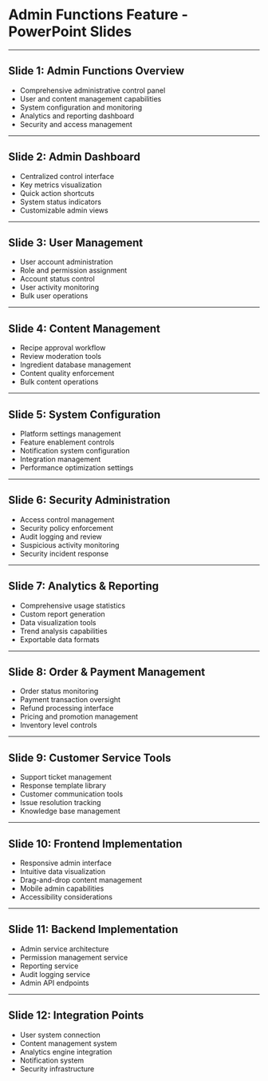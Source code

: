# Admin Functions Feature - PowerPoint Slides

---
## Slide 1: Admin Functions Overview
- Comprehensive administrative control panel
- User and content management capabilities
- System configuration and monitoring
- Analytics and reporting dashboard
- Security and access management

---
## Slide 2: Admin Dashboard
- Centralized control interface
- Key metrics visualization
- Quick action shortcuts
- System status indicators
- Customizable admin views

---
## Slide 3: User Management
- User account administration
- Role and permission assignment
- Account status control
- User activity monitoring
- Bulk user operations

---
## Slide 4: Content Management
- Recipe approval workflow
- Review moderation tools
- Ingredient database management
- Content quality enforcement
- Bulk content operations

---
## Slide 5: System Configuration
- Platform settings management
- Feature enablement controls
- Notification system configuration
- Integration management
- Performance optimization settings

---
## Slide 6: Security Administration
- Access control management
- Security policy enforcement
- Audit logging and review
- Suspicious activity monitoring
- Security incident response

---
## Slide 7: Analytics & Reporting
- Comprehensive usage statistics
- Custom report generation
- Data visualization tools
- Trend analysis capabilities
- Exportable data formats

---
## Slide 8: Order & Payment Management
- Order status monitoring
- Payment transaction oversight
- Refund processing interface
- Pricing and promotion management
- Inventory level controls

---
## Slide 9: Customer Service Tools
- Support ticket management
- Response template library
- Customer communication tools
- Issue resolution tracking
- Knowledge base management

---
## Slide 10: Frontend Implementation
- Responsive admin interface
- Intuitive data visualization
- Drag-and-drop content management
- Mobile admin capabilities
- Accessibility considerations

---
## Slide 11: Backend Implementation
- Admin service architecture
- Permission management service
- Reporting service
- Audit logging service
- Admin API endpoints

---
## Slide 12: Integration Points
- User system connection
- Content management system
- Analytics engine integration
- Notification system
- Security infrastructure